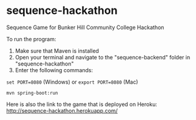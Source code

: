 # sequence-hackathon
Sequence Game for Bunker Hill Community College Hackathon

To run the program:
1. Make sure that Maven is installed
2. Open your terminal and navigate to the "sequence-backend" folder in "sequence-hackathon"
3. Enter the following commands:

`set PORT=8080` (Windows) or `export PORT=8080` (Mac)
 
`mvn spring-boot:run`

Here is also the link to the game that is deployed on Heroku: http://sequence-hackathon.herokuapp.com/
